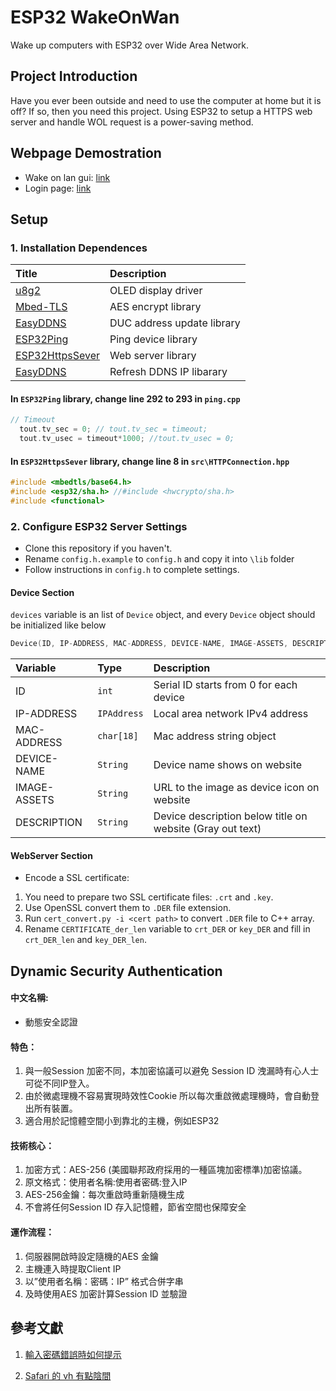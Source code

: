 # ESP32 WakeOnWan
Wake up computers with ESP32 over Wide Area Network.

## Project Introduction
Have you ever been outside and need to use the computer
at home but it is off? If so, then you need this project.
Using ESP32 to setup a HTTPS web server and handle WOL
request is a power-saving method.

## Webpage Demostration
- Wake on lan gui: [link](https://yfhd-osu.github.io/ESP32-WOW/web/index.html)
- Login page: [link](https://yfhd-osu.github.io/ESP32-WOW/web/login.html)

## Setup
### 1. Installation Dependences
| Title | Description |
| :---- | :---------- |
| [u8g2](https://github.com/olikraus/u8g2) | OLED display driver |
| [Mbed-TLS](https://github.com/Mbed-TLS/mbedtls) | AES encrypt library |
| [EasyDDNS](https://github.com/ayushsharma82/EasyDDNS) | DUC address update library |
| [ESP32Ping](https://github.com/marian-craciunescu/ESP32Ping/releases/tag/1.6) | Ping device library |
| [ESP32HttpsSever](https://github.com/fhessel/esp32_https_server) | Web server library |
| [EasyDDNS](https://github.com/ayushsharma82/EasyDDNS) | Refresh DDNS IP libarary |

#### In ``ESP32Ping`` library, change line 292 to 293 in ``ping.cpp ``
```cpp
// Timeout
  tout.tv_sec = 0; // tout.tv_sec = timeout;
  tout.tv_usec = timeout*1000; //tout.tv_usec = 0;
```

#### In ``ESP32HttpsSever`` library, change line 8 in ``src\HTTPConnection.hpp``
```cpp
#include <mbedtls/base64.h>
#include <esp32/sha.h> //#include <hwcrypto/sha.h>
#include <functional>
```

### 2. Configure ESP32 Server Settings
- Clone this repository if you haven't.
- Rename ``config.h.example`` to ``config.h`` and copy it into  ``\lib`` folder
- Follow instructions in ``config.h`` to complete settings.

#### Device Section
``devices`` variable is an list of ``Device`` object, and every ``Device`` object should be initialized like below 
```cpp
Device(ID, IP-ADDRESS, MAC-ADDRESS, DEVICE-NAME, IMAGE-ASSETS, DESCRIPTION)
```
| Variable | Type |  Description                     |
| :------- | :--- | :------------------------------- |
| ID | ``int`` | Serial ID starts from 0 for each device |
| IP-ADDRESS | ``IPAddress`` | Local area network IPv4 address |
| MAC-ADDRESS | ``char[18]`` | Mac address string object |
| DEVICE-NAME | ``String`` | Device name shows on website |
| IMAGE-ASSETS | ``String`` | URL to the image as device icon on website |
| DESCRIPTION | ``String`` | Device description below title on website (Gray out text) |

#### WebServer Section
- Encode a SSL certificate: 
1. You need to prepare two SSL certificate files: ``.crt`` and ``.key``. 
2. Use OpenSSL convert them to ``.DER`` file extension. 
3. Run ``cert_convert.py -i <cert path>`` to convert ``.DER`` file to C++ array.
4. Rename ``CERTIFICATE_der_len`` variable to ``crt_DER`` or ``key_DER`` and fill in ``crt_DER_len`` and ``key_DER_len``.

## Dynamic Security Authentication
#### 中文名稱: 
- 動態安全認證
#### 特色：
1. 與一般Session 加密不同，本加密協議可以避免 Session ID 洩漏時有心人士可從不同IP登入。
2. 由於微處理機不容易實現時效性Cookie 所以每次重啟微處理機時，會自動登出所有裝置。
3. 適合用於記憶體空間小到靠北的主機，例如ESP32

#### 技術核心：
1. 加密方式：AES-256 (美國聯邦政府採用的一種區塊加密標準)加密協議。
2. 原文格式：使用者名稱:使用者密碼:登入IP
3. AES-256金鑰：每次重啟時重新隨機生成
4. 不會將任何Session ID 存入記憶體，節省空間也保障安全

#### 運作流程：
1. 伺服器開啟時設定隨機的AES 金鑰
2. 主機連入時提取Client IP
3. 以”使用者名稱：密碼：IP” 格式合併字串
4. 及時使用AES 加密計算Session ID 並驗證

## 參考文獻
1. [輸入密碼錯誤時如何提示](https://stackoverflow.com/questions/6242976/javascript-hide-show-element)

2. [Safari 的 vh 有點陰間](https://ithelp.ithome.com.tw/m/articles/10249090)
